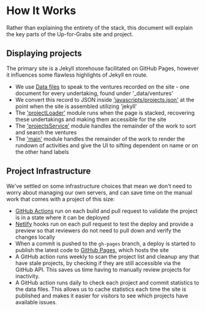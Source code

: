 # How It Works

Rather than explaining the entirety of the stack, this document will explain
the key parts of the Up-for-Grabs site and project.

## Displaying projects
The primary site is a Jekyll storehouse facilitated on GitHub Pages, however it influences 
some flawless highlights of Jekyll en route. 
- We use [Data files](https://jekyllrb.com/docs/datafiles/) to speak to the ventures recorded on the site - one document for every undertaking, found under '_data/ventures' 
- We convert this record to JSON inside ['javascripts/projects.json'](../javascripts/projects.json) at the point when the site is assembled utilizing 'jekyll' 
- The ['projectLoader'](../javascripts/projectLoader.js) module runs when the page is stacked, recovering these undertakings and making them accessible for the site 
- The ['projectsService'](../javascripts/projectsService.js) module handles the remainder of the work to sort and search the ventures 
- The ['main'](../javascripts/main.js) module handles the remainder of the work to render the rundown of activities and give the UI to sifting dependent on name or on the other hand labels 

## Project Infrastructure

We've settled on some infrastructure choices that mean we don't need to worry
about managing our own servers, and can save time on the manual work that comes
with a project of this size:

- [GitHub Actions](https://github.com/features/actions) run on each build and
  pull request to validate the project is in a state where it can be deployed
- [Netlify](https://www.netlify.com/) hooks run on each pull request to test the
  deploy and provide a preview so that reviewers do not need to pull down and
  verify the changes locally
- When a commit is pushed to the `gh-pages` branch, a deploy is started to
  publish the latest code to [GitHub Pages](https://pages.github.com/), which
  hosts the site
- A GitHub action runs weekly to scan the project list and cleanup any that have
  stale projects, by checking if they are still accessible via the GitHub API. This
  saves us time having to manually review projects for inactivity.
- A GitHub action runs daily to check each project and commit statistics to the
  data files. This allows us to cache statistics each time the site is published
  and makes it easier for visitors to see which projects have available issues.
